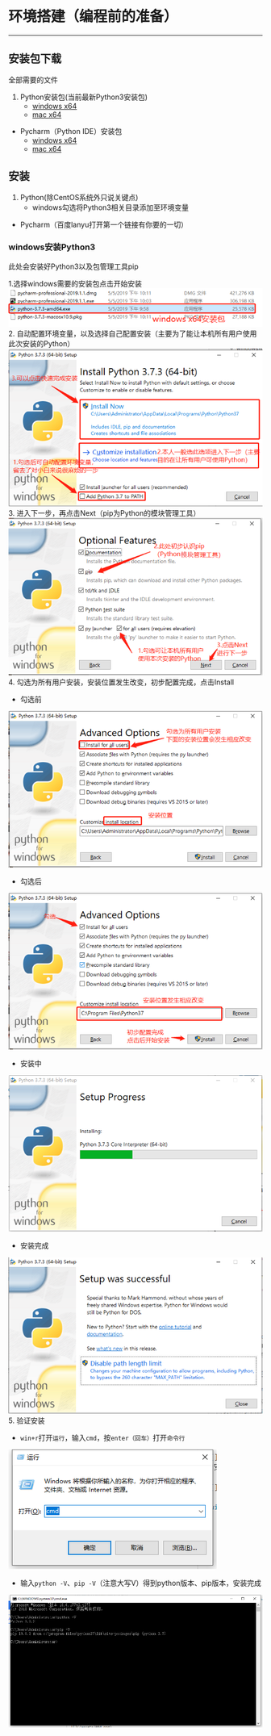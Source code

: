 # 环境搭建（编程前的准备）
---

## 安装包下载

全部需要的文件

1. Python安装包(当前最新Python3安装包)
    - [windows x64](https://www.python.org/ftp/python/3.7.3/python-3.7.3-amd64.exe) 
    - [mac x64](https://www.python.org/ftp/python/3.7.3/python-3.7.3-macosx10.9.pkg)
   
- Pycharm（Python IDE）安装包
    - [windows x64](https://www.jetbrains.com/pycharm/download/download-thanks.html?platform=windows)
    - [mac x64](https://www.jetbrains.com/pycharm/download/download-thanks.html?platform=mac)

## 安装
1. Python(除CentOS系统外只说关键点)
    - windows勾选将Python3相关目录添加至环境变量
- Pycharm（百度lanyu打开第一个链接有你要的一切）

### windows安装Python3
此处会安装好Python3以及包管理工具pip

1.选择windows需要的安装包点击开始安装
![](/assets/000.png)
2.  自动配置环境变量，以及选择自己配置安装（主要为了能让本机所有用户使用此次安装的Python）
![](/assets/001.png)
3. 进入下一步，再点击Next（pip为Python的模块管理工具）
![![](/assets/002.png)](/assets/002.png)
4. 勾选为所有用户安装，安装位置发生改变，初步配置完成，点击Install

- 勾选前

![](/assets/003.png)

- 勾选后

![](/assets/004.png)
- 安装中

![](/assets/005.png)
- 安装完成

![](/assets/006.png)
5. 验证安装
- `win+r`打开`运行`，输入`cmd`，按`enter（回车）`打开`命令行`

![](/assets/007.png)

- 输入`python -V`、`pip -V`（注意大写V）得到python版本、pip版本，安装完成

![](/assets/008.png)




